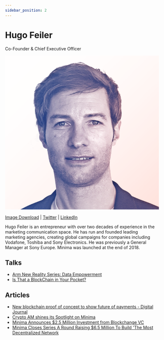 ```yaml
---
sidebar_position: 2
---
```


# Hugo Feiler
Co-Founder & Chief Executive Officer
 
![Hugo Feiler](/img/people/Hugo.png#width50)
 
[Image Download](/img/people/Hugo.png) | [Twitter](https://twitter.com/HugoFeiler) | [LinkedIn](https://www.linkedin.com/in/hugo-feiler-b7529b4)
 
Hugo Feiler is an entrepreneur with over two decades of experience in the marketing communication space. He has run and founded leading marketing agencies, creating global campaigns for companies including Vodafone, Toshiba and Sony Electronics. He was previously a General Manager at Sony Europe. Minima was launched at the end of 2018.
 
## Talks
 
- [Arm New Reality Series: Data Empowerment](https://www.youtube.com/watch?v=XJKROBmF2GQ) 
- [Is That a BlockChain in Your Pocket?](https://talkingpointz.com/is-that-a-blockchain-in-your-pocket-hugofeiler-of-minima_global/)
 
## Articles
 
- [New blockchain proof of concept to show future of payments - Digital Journal](https://www.digitaljournal.com/tech-science/q-a-new-blockchain-proof-of-concept-to-show-future-of-payments/article/570222) 
- [Crypto AM shines its Spotlight on Minima](https://www.cityam.com/crypto-am-shines-its-spotlight-on-minima/)
- [Minima Announces $2.5 Million Investment from Blockchange VC](https://www.minima.global/post/minima-announces-2-5-million-investment-from-blockchange-vc)
- [Minima Closes Series A Round Raising $6.5 Million To Build 'The Most Decentralized Network](https://www.minima.global/post/minima-closes-series-a-round-raising-6-5-million-to-build-the-most-decentralized-network) 

